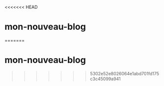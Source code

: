 <<<<<<< HEAD
# mon-nouveau-blog

=======
# mon-nouveau-blog
>>>>>>> 5302e52e8026064e1abd701fd175c3c45099a941
